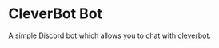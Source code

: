 # CleverBot Bot

A simple Discord bot which allows you to chat with [cleverbot](https://cleverbot.com).

